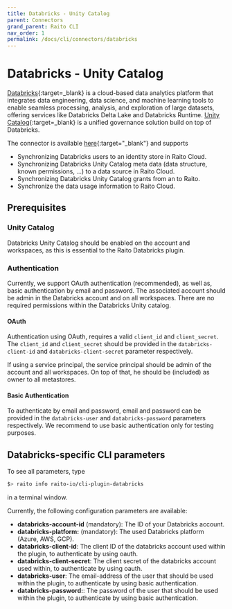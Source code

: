 ```yaml
---
title: Databricks - Unity Catalog
parent: Connectors
grand_parent: Raito CLI
nav_order: 1
permalink: /docs/cli/connectors/databricks
---
```


# Databricks - Unity Catalog

[Databricks](https://www.databricks.com/){:target=_blank} is a cloud-based data analytics platform that integrates data engineering, data science, and machine learning tools to enable seamless processing, analysis, and exploration of large datasets, offering services like Databricks Delta Lake and Databricks Runtime.
[Unity Catalog](https://www.databricks.com/product/unity-catalog){:target=_blank} is a unified governance solution build on top of Databricks.

The connector is available [here](https://github.com/raito-io/cli-plugin-databricks){:target="_blank"} and supports
* Synchronizing Databricks users to an identity store in Raito Cloud.
* Synchronizing Databricks Unity Catalog meta data (data structure, known permissions, ...) to a data source in Raito Cloud.
* Synchronizing Databricks Unity Catalog grants from an to Raito.
* Synchronize the data usage information to Raito Cloud.

## Prerequisites
### Unity Catalog
Databricks Unity Catalog should be enabled on the account and workspaces, as this is essential to the Raito Databricks plugin.

### Authentication
Currently, we support OAuth authentication (recommended), as well as, basic authentication by email and password.
The associated account should be admin in the Databricks account and on all workspaces.
There are no required permissions within the Databricks Unity catalog.

#### OAuth
Authentication using OAuth, requires a valid `client_id` and `client_secret`.
The `client_id` and `client_secret` should be provided in the `databricks-client-id` and `databricks-client-secret` parameter respectively.

If using a service principal, the service principal should be admin of the account and all workspaces. On top of that, he should be (included) as owner to all metastores.

#### Basic Authentication
To authenticate by email and password, email and password can be provided in the `databricks-user` and `databricks-password` parameters respectively.
We recommend to use basic authentication only for testing purposes.

## Databricks-specific CLI parameters

To see all parameters, type
```bash
$> raito info raito-io/cli-plugin-databricks
```
in a terminal window.

Currently, the following configuration parameters are available:
* **databricks-account-id** (mandatory): The ID of your Databricks account.
* **databricks-platform:** (mandatory): The used Databricks platform (Azure, AWS, GCP).
* **databricks-client-id**: The client ID of the databricks account used within the plugin, to authenticate by using oauth.
* **databricks-client-secret**: The client secret of the databricks account used within, to authenticate by using oauth. 
* **databricks-user**: The email-address of the user that should be used within the plugin, to authenticate by using basic authentication.
* **databricks-password:**: The password of the user that should be used within the plugin, to authenticate by using basic authentication.